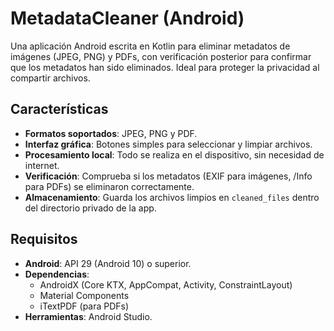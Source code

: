 # MetadataCleaner (Android)

Una aplicación Android escrita en Kotlin para eliminar metadatos de imágenes (JPEG, PNG) y PDFs, con verificación posterior para confirmar que los metadatos han sido eliminados. Ideal para proteger la privacidad al compartir archivos.

## Características
- **Formatos soportados**: JPEG, PNG y PDF.
- **Interfaz gráfica**: Botones simples para seleccionar y limpiar archivos.
- **Procesamiento local**: Todo se realiza en el dispositivo, sin necesidad de internet.
- **Verificación**: Comprueba si los metadatos (EXIF para imágenes, /Info para PDFs) se eliminaron correctamente.
- **Almacenamiento**: Guarda los archivos limpios en `cleaned_files` dentro del directorio privado de la app.

## Requisitos
- **Android**: API 29 (Android 10) o superior.
- **Dependencias**:
  - AndroidX (Core KTX, AppCompat, Activity, ConstraintLayout)
  - Material Components
  - iTextPDF (para PDFs)
- **Herramientas**: Android Studio.


